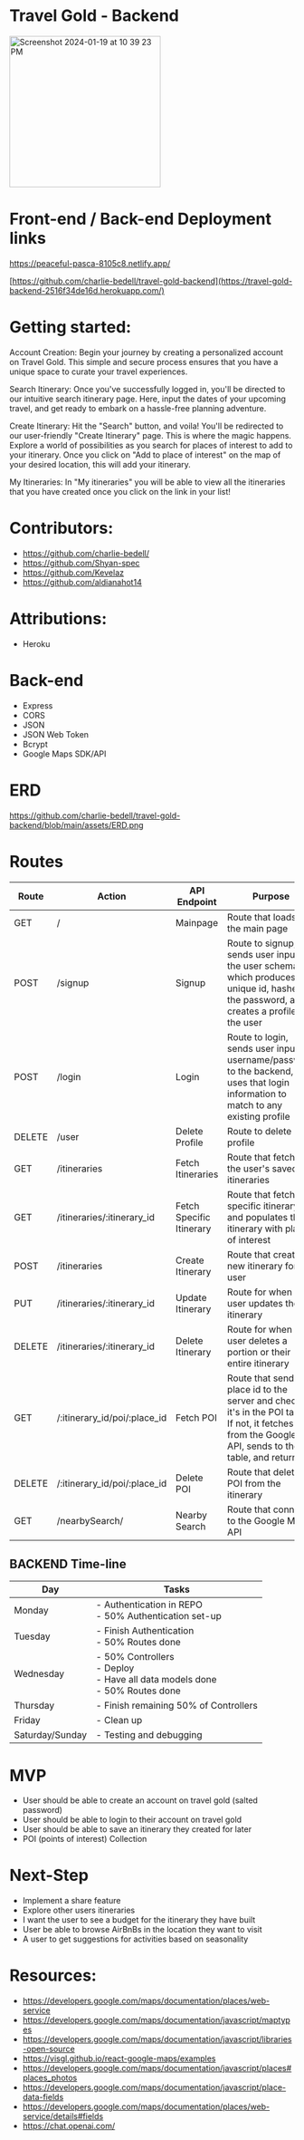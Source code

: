 # Travel Gold - Backend

<img width="267" alt="Screenshot 2024-01-19 at 10 39 23 PM" src="https://github.com/Shyan-spec/travel-gold-frontend/assets/150564873/91cf51f3-e70c-47d9-bbf2-efd4db97ad3f">


# Front-end / Back-end Deployment links

https://peaceful-pasca-8105c8.netlify.app/

[https://github.com/charlie-bedell/travel-gold-backend](https://travel-gold-backend-2516f34de16d.herokuapp.com/)



# Getting started: 
Account Creation: Begin your journey by creating a personalized account on Travel Gold. This simple and secure process ensures that you have a unique space to curate your travel experiences.

Search Itinerary: Once you've successfully logged in, you'll be directed to our intuitive search itinerary page. Here, input the dates of your upcoming travel, and get ready to embark on a hassle-free planning adventure.

Create Itinerary: Hit the "Search" button, and voila! You'll be redirected to our user-friendly "Create Itinerary" page. This is where the magic happens. Explore a world of possibilities as you search for places of interest to add to your itinerary. Once you click on "Add to place of interest" on the map of your desired location, this will add your itinerary. 

My Itineraries: In "My itineraries" you will be able to view all the itineraries that you have created once you click on the link in your list! 


# Contributors:

- https://github.com/charlie-bedell/
- https://github.com/Shyan-spec
- https://github.com/Kevelaz
- https://github.com/aldianahot14


# Attributions:
- Heroku


# Back-end
- Express
- CORS
- JSON
- JSON Web Token
- Bcrypt
- Google Maps SDK/API

# ERD

https://github.com/charlie-bedell/travel-gold-backend/blob/main/assets/ERD.png

# Routes 

| Route | Action | API Endpoint | Purpose | Name |
|-------|--------|--------------|---------|------|
| GET   | /      | Mainpage      | Route that loads in the main page | Index |
| POST  | /signup | Signup        | Route to signup, sends user input to the user schema which produces a unique id, hashes the password, and creates a profile for the user | Create |
| POST  | /login  | Login         | Route to login, sends user inputted username/password to the backend, then uses that login information to match to any existing profile | Verify |
| DELETE| /user   | Delete Profile| Route to delete profile | Delete |
| GET   | /itineraries | Fetch Itineraries | Route that fetches the user's saved itineraries | Show |
| GET   | /itineraries/:itinerary_id | Fetch Specific Itinerary | Route that fetches a specific itinerary and populates the itinerary with places of interest | Show |
| POST  | /itineraries | Create Itinerary | Route that creates a new itinerary for the user | Save |
| PUT   | /itineraries/:itinerary_id | Update Itinerary | Route for when a user updates their itinerary | Edit |
| DELETE| /itineraries/:itinerary_id | Delete Itinerary | Route for when a user deletes a portion or their entire itinerary | Delete |
| GET   | /:itinerary_id/poi/:place_id | Fetch POI | Route that sends a place id to the server and checks if it's in the POI table. If not, it fetches from the Google API, sends to the table, and returns it | Fetch |
| DELETE| /:itinerary_id/poi/:place_id | Delete POI | Route that deletes a POI from the itinerary | Delete |
| GET   | /nearbySearch/ | Nearby Search | Route that connects to the Google Maps API | Fetch |



## BACKEND Time-line

| Day        | Tasks                                                              |
|------------|--------------------------------------------------------------------|
| Monday     | - Authentication in REPO<br> - 50% Authentication set-up          |
| Tuesday    | - Finish Authentication<br> - 50% Routes done                     |
| Wednesday  | - 50% Controllers<br> - Deploy<br> - Have all data models done<br> - 50% Routes done |
| Thursday   | - Finish remaining 50% of Controllers                              |
| Friday     | - Clean up                                                          |
| Saturday/Sunday | - Testing and debugging                                       |




# MVP 
- User should be able to create an account on travel gold (salted password)
- User should be able to login to their account on travel gold
- User should be able to save an itinerary they created for later
- POI (points of interest) Collection



# Next-Step
- Implement a share feature 
- Explore other users itineraries 
- I want the user to see a budget for the itinerary they have built
- User be able to browse AirBnBs in the location they want to visit
- A user to get suggestions for activities based on seasonality


# Resources:
- https://developers.google.com/maps/documentation/places/web-service
- https://developers.google.com/maps/documentation/javascript/maptypes
- https://developers.google.com/maps/documentation/javascript/libraries-open-source
- https://visgl.github.io/react-google-maps/examples
- https://developers.google.com/maps/documentation/javascript/places#places_photos
- https://developers.google.com/maps/documentation/javascript/place-data-fields
- https://developers.google.com/maps/documentation/places/web-service/details#fields
- https://chat.openai.com/
